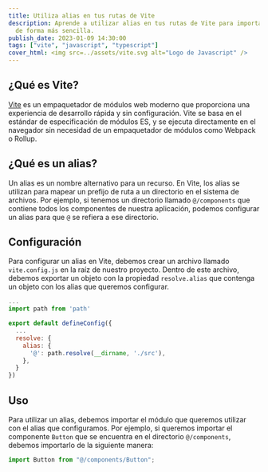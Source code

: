 ```yaml
---
title: Utiliza alias en tus rutas de Vite
description: Aprende a utilizar alias en tus rutas de Vite para importar módulos
  de forma más sencilla.
publish_date: 2023-01-09 14:30:00
tags: ["vite", "javascript", "typescript"]
cover_html: <img src=../assets/vite.svg alt="Logo de Javascript" />
---
```


## ¿Qué es Vite?

[Vite](https://vitejs.dev) es un empaquetador de módulos web moderno que
proporciona una experiencia de desarrollo rápida y sin configuración. Vite se
basa en el estándar de especificación de módulos ES, y se ejecuta directamente
en el navegador sin necesidad de un empaquetador de módulos como Webpack o
Rollup.

## ¿Qué es un alias?

Un alias es un nombre alternativo para un recurso. En Vite, los alias se
utilizan para mapear un prefijo de ruta a un directorio en el sistema de
archivos. Por ejemplo, si tenemos un directorio llamado `@/components` que
contiene todos los componentes de nuestra aplicación, podemos configurar un
alias para que `@` se refiera a ese directorio.

## Configuración

Para configurar un alias en Vite, debemos crear un archivo llamado
`vite.config.js` en la raíz de nuestro proyecto. Dentro de este archivo, debemos
exportar un objeto con la propiedad `resolve.alias` que contenga un objeto con
los alias que queremos configurar.

```javascript
...
import path from 'path'

export default defineConfig({
  ...
  resolve: {
    alias: {
      '@': path.resolve(__dirname, './src'),
    },
  }
})
```

## Uso

Para utilizar un alias, debemos importar el módulo que queremos utilizar con el
alias que configuramos. Por ejemplo, si queremos importar el componente `Button`
que se encuentra en el directorio `@/components`, debemos importarlo de la
siguiente manera:

```javascript
import Button from "@/components/Button";
```
